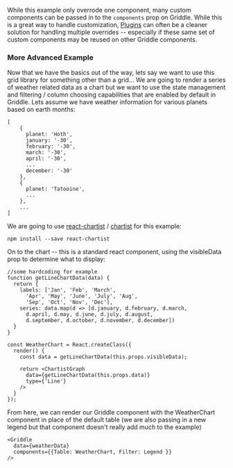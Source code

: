 
While this example only overrode one component, many custom components can be passed in to the `components` prop on Griddle.
While this is a great way to handle customization, [Plugins](../plugins/) can often be a cleaner solution for handling multiple overrides -- especially
if these same set of custom components may be reused on other Griddle components.

### More Advanced Example ###

Now that we have the basics out of the way, lets say we want to use this grid library for something other than a grid... We are going to render a series of
weather related data as a chart but we want to use the state management and filtering / column choosing capabilities that are enabled by default in Griddle.
Lets assume we have weather information for various planets based on earth months:

```
[
    {
      planet: 'Hoth',
      january: '-30',
      february: '-30',
      march: '-30',
      april: '-30',
      ...
      december: '-30'
    },
    {
      planet: 'Tatooine',
      ...
    },
    ...
]
```

We are going to use [react-chartist](https://github.com/fraserxu/react-chartist) / [chartist](https://gionkunz.github.io/chartist-js/) for this example:

```
npm install --save react-chartist
```

On to the chart -- this is a standard react component, using the visibleData prop to determine
what to display:

```
//some hardcoding for example
function getLineChartData(data) {
  return {
    labels: ['Jan', 'Feb', 'March',
      'Apr', 'May', 'June', 'July', 'Aug',
      'Sep', 'Oct', 'Nov', 'Dec'],
    series: data.map(d => [d.january, d.february, d.march,
      d.april, d.may, d.june, d.july, d.august,
      d.september, d.october, d.november, d.december])
  }
}

const WeatherChart = React.createClass({
  render() {
    const data = getLineChartData(this.props.visibleData);

    return <ChartistGraph
      data={getLineChartData(this.props.data)}
      type={'Line'}
    />
  }
});
```

From here, we can render our Griddle component with the WeatherChart component in place of the
default table (we are also passing in a new legend but that component doesn't really add much to the example)

```
<Griddle
  data={weatherData}
  components={{Table: WeatherChart, Filter: Legend }}
/>
```
